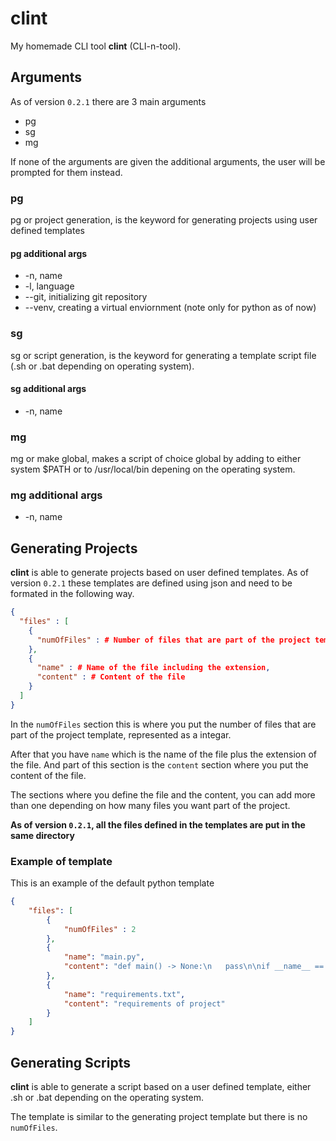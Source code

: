 # clint
My homemade CLI tool **clint** (CLI-n-tool).

## Arguments
As of version `0.2.1` there are 3 main arguments
*  pg
*  sg
*  mg

If none of the arguments are given the additional arguments, the user will be prompted for them instead.

### pg
pg or project generation, is the keyword for generating projects using user defined templates

#### pg additional args
*  -n, name
*  -l, language
*  --git, initializing git repository
*  --venv, creating a virtual enviornment (note only for python as of now)


### sg
sg or script generation, is the keyword for generating a template script file (.sh or .bat depending on operating system).

#### sg additional args
* -n, name

### mg
mg or make global, makes a script of choice global by adding to either system $PATH or to /usr/local/bin depening on the operating system.

### mg additional args
* -n, name

## Generating Projects
**clint** is able to generate projects based on user defined templates. As of version `0.2.1` these templates are defined using json and need to be formated in the following way.

~~~json
{
  "files" : [
    {
      "numOfFiles" : # Number of files that are part of the project template
    },
    {
      "name" : # Name of the file including the extension,
      "content" : # Content of the file
    }
  ]
}
~~~

In the `numOfFiles` section this is where you put the number of files that are part of the project template, represented as a integar.

After that you have `name` which is the name of the file plus the extension of the file. And part of this section is the `content` section where you put the content of the file.

The sections where you define the file and the content, you can add more than one depending on how many files you want part of the project.

**As of version `0.2.1`, all the files defined in the templates are put in the same directory**

### Example of template
This is an example of the default python template
~~~json
{
    "files": [
        {
            "numOfFiles" : 2
        },
        {
            "name": "main.py",
            "content": "def main() -> None:\n   pass\n\nif __name__ == '__main__':\n    main()"
        },
        {
            "name": "requirements.txt",
            "content": "requirements of project"
        }
    ]
}
~~~

## Generating Scripts
**clint** is able to generate a script based on a user defined template, either .sh or .bat depending on the operating system.

The template is similar to the generating project template but there is no `numOfFiles`.
